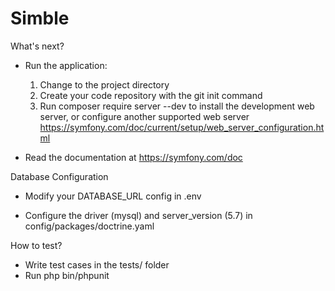 # Simble


 What's next?


  * Run the application:
    1. Change to the project directory
    2. Create your code repository with the git init command
    3. Run composer require server --dev to install the development web server,
       or configure another supported web server https://symfony.com/doc/current/setup/web_server_configuration.html

  * Read the documentation at https://symfony.com/doc


 Database Configuration


  * Modify your DATABASE_URL config in .env

  * Configure the driver (mysql) and
    server_version (5.7) in config/packages/doctrine.yaml


 How to test?


  * Write test cases in the tests/ folder
  * Run php bin/phpunit
